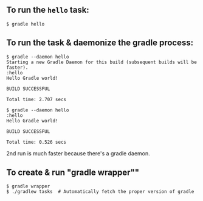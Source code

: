 ## To run the `hello` task:

```
$ gradle hello
```

## To run the task & daemonize the gradle process:

```
$ gradle --daemon hello
Starting a new Gradle Daemon for this build (subsequent builds will be faster).
:hello
Hello Gradle world!

BUILD SUCCESSFUL

Total time: 2.707 secs

$ gradle --daemon hello
:hello
Hello Gradle world!

BUILD SUCCESSFUL

Total time: 0.526 secs
```

2nd run is much faster because there's a gradle daemon.

## To create & run "gradle wrapper""

```
$ gradle wrapper
$ ./gradlew tasks  # Automatically fetch the proper version of gradle
```
